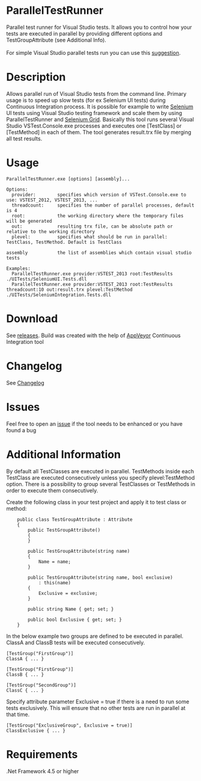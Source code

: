 # ParallelTestRunner
Parallel test runner for Visual Studio tests. It allows you to control how your tests are executed in parallel by providing different options and TestGroupAttribute (see Additional Info).<br><br>
For simple Visual Studio parallel tests run you can use this [suggestion](http://stackoverflow.com/questions/3917060/how-to-run-unit-tests-mstest-in-parallel/17820520#17820520).

# Description
Allows parallel run of Visual Studio tests from the command line. Primary usage is to speed up slow tests (for ex Selenium UI tests) during Continuous Integration process. It is possible for example to write [Selenium](http://www.seleniumhq.org/) UI tests using Visual Studio testing framework and scale them by using ParallelTestRunner and [Selenium Grid](http://www.seleniumhq.org/projects/grid/). Basically this tool runs several Visual Studio VSTest.Console.exe processes and executes one [TestClass] or [TestMethod] in each of them. The tool generates result.trx file by merging all test results.

# Usage
```
ParallelTestRunner.exe [options] [assembly]...

Options:
  provider:        specifies which version of VSTest.Console.exe to use: VSTEST_2012, VSTEST_2013, ...
  threadcount:     specifies the number of parallel processes, default is 4
  root:            the working directory where the temporary files will be generated
  out:             resulting trx file, can be absolute path or relative to the working directory
  plevel:          specifies what should be run in parallel: TestClass, TestMethod. Default is TestClass
  
assembly           the list of assemblies which contain visual studio tests

Examples:
  ParallelTestRunner.exe provider:VSTEST_2013 root:TestResults ./UITests/SeleniumUI.Tests.dll
  ParallelTestRunner.exe provider:VSTEST_2013 root:TestResults threadcount:10 out:result.trx plevel:TestMethod ./UITests/SeleniumIntegration.Tests.dll
```

# Download
See [releases](https://github.com/sscobici/ParallelTestRunner/releases).
Build was created with the help of [AppVeyor](https://ci.appveyor.com/project/sscobici/paralleltestrunner) Continuous Integration tool

# Changelog
See [Changelog](https://github.com/sscobici/ParallelTestRunner/blob/master/CHANGELOG)

# Issues
Feel free to open an [issue](https://github.com/sscobici/ParallelTestRunner/issues) if the tool needs to be enhanced or you have found a bug 

# Additional Information
By default all TestClasses are executed in parallel. TestMethods inside each TestClass are executed consecutively unless you specify plevel:TestMethod option. There is a possibility to group several TestClasses or TestMethods in order to execute them consecutively.

Create the following class in your test project and apply it to test class or method:
```
    public class TestGroupAttribute : Attribute
    {
        public TestGroupAttribute()
        {
        }

        public TestGroupAttribute(string name)
        {
            Name = name;
        }

        public TestGroupAttribute(string name, bool exclusive)
            : this(name)
        {
            Exclusive = exclusive;
        }

        public string Name { get; set; }
        
        public bool Exclusive { get; set; }
    }
```

In the below example two groups are defined to be executed in parallel. ClassA and ClassB tests will be executed consecutively.

```
[TestGroup("FirstGroup")]
ClassA { ... }

[TestGroup("FirstGroup")]
ClassB { ... }

[TestGroup("SecondGroup")]
ClassC { ... }
```

Specify attribute parameter Exclusive = true if there is a need to run some tests exclusively. This will ensure that no other tests are run in parallel at that time.

```
[TestGroup("ExclusiveGroup", Exclusive = true)]
ClassExclusive { ... }
```

# Requirements
.Net Framework 4.5 or higher

